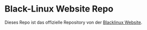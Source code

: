 # Black-Linux Website Repo
Dieses Repo ist das offizielle Repository von der [Blacklinux Website](https://www.blacklinux.ga/announcements/announce-new-os.html).

